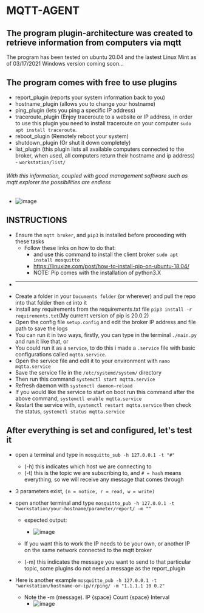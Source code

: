 # MQTT-AGENT

## The program plugin-architecture was created to retrieve information from computers via mqtt
The program has been tested on ubuntu 20.04 and the lastest Linux Mint as of 03/17/2021
Windows version coming soon...

## The program comes with free to use plugins

   - report_plugin (reports your system information back to you)
   - hostname_plugin (allows you to change your hostname)
   - ping_plugin (lets you ping a specific IP address)
   - traceroute_plugin (Enjoy traceroute to a website or IP address, in order to use this plugin you need to install traceroute on your computer `sudo apt install traceroute`.
   - reboot_plugin (Remotely reboot your system)
   - shutdown_plugin (Or shut it down completely)
   - list_plugin (this plugin lists all available computers connected to the broker, when used, all computers return their hostname and ip address)
    - `workstation/list/`


###### With this information, coupled with good management software such as mqtt explorer the possibilities are endless
  - ![image](https://user-images.githubusercontent.com/54505758/111479643-d61c5a00-8739-11eb-9228-be9bee8b32c4.png)


## INSTRUCTIONS

- Ensure the `mqtt broker`, and `pip3` is installed before proceeding with these tasks
  - Follow these links on how to do that:
    - and use this command to install the client broker `sudo apt install mosquitto`
    - https://linuxize.com/post/how-to-install-pip-on-ubuntu-18.04/
    - NOTE: Pip comes with the installation of python3.X
- _____________________________________________________________________________________________________________________________
- Create a folder in your `Documents folder` (or wherever) and pull the repo into that folder then `cd` into it
- Install any requirements from the requirements.txt file `pip3 install -r requirements.txt`(My current version of pip is 20.0.2)
- Open the config file `setup.config` and edit the broker IP address and file path to save the logs
- You can run it in two ways, firstly, you can type in the terminal `./main.py` and run it like that, or
- You could run it as a `service`, to do this i made a `.service` file with basic configurations called `mqtta.service`.
- Open the service file and edit it to your environment with `nano mqtta.service`
- Save the service file in the `/etc/systemd/system/` directory
- Then run this command `systemctl start mqtta.service`
- Refresh daemon with `systemctl daemon-reload`
- If you would like the service to start on boot run this command after the above command, `systemctl enable mqtta.service`
- Restart the service with, `systemctl restart mqtta.service` then check the status, `systemctl status mqtta.service`


## After everything is set and configured, let's test it
- open a terminal and type in `mosquitto_sub -h 127.0.0.1 -t "#"`
  - (-h) this indicates which host we are connecting to
  - (-t) this is the topic we are subscribing to, and `# = hash` means everything, so we will receive any message that comes through

- 3 parameters exist, `(n = notice, r = read, w = write)`

- open another terminal and type `mosquitto_pub -h 127.0.0.1 -t "workstation/your-hostname/parameter/report/ -m ""`
  - expected output:
    - ![image](https://user-images.githubusercontent.com/54505758/112264375-77933680-8c79-11eb-9451-363996fdadad.png)


  - If you want this to work the IP needs to be your own, or another IP on the same network connected to the mqtt broker
  - (-m) this indicates the message you want to send to that particular topic, some plugins do not need a message as the report_plugin
- Here is another example `mosquitto_pub -h 127.0.0.1 -t "workstation/hostname-or-ip/r/ping/ -m "1.1.1.1 10 0.2"`
  - Note the -m (message). IP {space} Count {space} Interval
    - ![image](https://user-images.githubusercontent.com/54505758/112264275-50d50000-8c79-11eb-96ff-e7209430755a.png)

